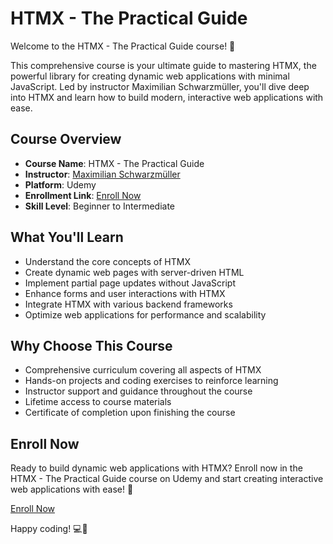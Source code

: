 # HTMX - The Practical Guide

Welcome to the HTMX - The Practical Guide course! 🚀

This comprehensive course is your ultimate guide to mastering HTMX, the powerful library for creating dynamic web applications with minimal JavaScript. Led by instructor Maximilian Schwarzmüller, you'll dive deep into HTMX and learn how to build modern, interactive web applications with ease.

## Course Overview

- **Course Name**: HTMX - The Practical Guide
- **Instructor**: [Maximilian Schwarzmüller](https://www.udemy.com/user/maximilian-schwarzmuller/)
- **Platform**: Udemy
- **Enrollment Link**: [Enroll Now](https://www.udemy.com/course/htmx-the-practical-guide/)
- **Skill Level**: Beginner to Intermediate

## What You'll Learn

- Understand the core concepts of HTMX
- Create dynamic web pages with server-driven HTML
- Implement partial page updates without JavaScript
- Enhance forms and user interactions with HTMX
- Integrate HTMX with various backend frameworks
- Optimize web applications for performance and scalability

## Why Choose This Course

- Comprehensive curriculum covering all aspects of HTMX
- Hands-on projects and coding exercises to reinforce learning
- Instructor support and guidance throughout the course
- Lifetime access to course materials
- Certificate of completion upon finishing the course

## Enroll Now

Ready to build dynamic web applications with HTMX? Enroll now in the HTMX - The Practical Guide course on Udemy and start creating interactive web applications with ease! 🌟

[Enroll Now](https://www.udemy.com/course/htmx-the-practical-guide/)

Happy coding! 💻🎉
